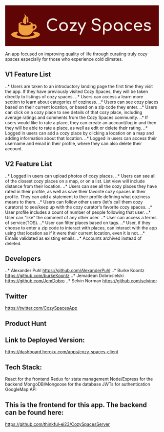 ![alt text][logo]

[logo]: img/icon-left-logo-cropped-readme.png "Cozy Spaces Logo"
An app focused on improving quality of life through curating truly cozy spaces especially for those who experience cold climates.

## V1 Feature List
..* Users are taken to an introductory landing page the first time they visit the app.  If they have previously visited Cozy Spaces, they will be taken directly to listings of cozy spaces.
..* Users can access a learn more section to learn about categories of coziness.
..* Users can see cozy places based on their current location, or based on a zip code they enter.
..* Users can click on a cozy place to see details of that cozy place, including average ratings and comments from the Cozy Spaces community.
..* If users would like to rate a place, they can create an account/log in and then they will be able to rate a place, as well as edit or delete their rating.
..* Logged in users can add a cozy place by clicking a location on a map and adding information about that location.
..* Logged in users can access their username and email in their profile, where they can also delete their account.

## V2 Feature List
..* Logged in users can upload photos of cozy places.
..* Users can see all of the closest cozy places on a map, or on a list.  List view will include distance from their location.
..* Users can see all the cozy places they have rated in their profile, as well as save their favorite cozy spaces in their profile.  They can add a statement to their profile defining what coziness means to them.
..* Users can follow other users (let's call them cozy curators) to see/keep up with the cozy curator's favorite cozy spaces.
..* User profile includes a count of number of people following that user.
..* User can "like" the comment of any other user.
..* User can access a terms of service(TOS).
..* User can filter places based on tags.
..* User, if they choose to enter a zip code to interact with places, can interact with the app using that location as if it were their current location, even it is not.
..* Emails validated as existing emails.
..* Accounts archived instead of deleted.

## Developers
..* Alexander Puhl https://github.com/AlexanderPuhl
..* Burke Koontz https://github.com/burkeKoontz
..* Jemadean Dobrosielski https://github.com/JemDobro
..* Selvin Norman https://github.com/selvinor

## Twitter 
https://twitter.com/CozySpacesApp

## Product Hunt

## Link to Deployed Version:
https://dashboard.heroku.com/apps/cozy-spaces-client

## Tech Stack:
React for the frontend
Redux for state management
Node/Express for the backend
MongoDB/Mongoose for the database
JWTs for authentication
GoogleMap API

## This is the frontend for this app.  The backend can be found here: 
https://github.com/thinkful-ei23/CozySpacesServer

